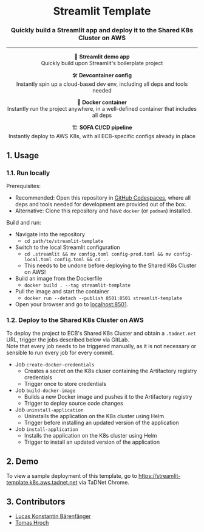 <div align="center">

# Streamlit Template

### Quickly build a Streamlit app and deploy it to the Shared K8s Cluster on AWS

<hr>

🚀 **Streamlit demo app**<br>
Quickly build upon Streamlit's boilerplate project<br>

🛠️ **Devcontainer config**<br>
Instantly spin up a cloud-based dev env, including all deps and tools needed<br>

🐳 **Docker container**<br>
Instantly run the project anywhere, in a well-defined container that includes all deps<br>

🏗️ **SOFA CI/CD pipeline**<br>
Instantly deploy to AWS K8s, with all ECB-specific configs already in place

</div>

## 1. Usage

### 1.1. Run locally

Prerequisites:
- Recommended: Open this repository in [GitHub Codespaces](https://github.com/PRS-STD/codespace-sofa), where all deps and tools needed for development are provided out of the box.
- Alternative: Clone this repository and have `docker` (or `podman`) installed.

Build and run:
- Navigate into the repository
  - `cd path/to/streamlit-template`
- Switch to the local Streamlit configuration
  - `cd .streamlit && mv config.toml config-prod.toml && mv config-local.toml config.toml && cd ..`
  - This needs to be undone before deploying to the Shared K8s Cluster on AWS!
- Build an image from the Dockerfile
  - `docker build . --tag streamlit-template`
- Pull the image and start the container
  - `docker run --detach --publish 8501:8501 streamlit-template`
- Open your browser and go to [localhost:8501](localhost:8501).

### 1.2. Deploy to the Shared K8s Cluster on AWS

To deploy the project to ECB's Shared K8s Cluster and obtain a `.tadnet.net` URL, trigger the jobs described below via GitLab.<br>
Note that every job needs to be triggered manually, as it is not necessary or sensible to run every job for every commit.

- Job `create-docker-credentials`
  - Creates a secret on the K8s cluser containing the Artifactory registry credentials
  - Trigger once to store credentials
- Job `build-docker-image`
  - Builds a new Docker image and pushes it to the Artifactory registry
  - Trigger to deploy source code changes
- Job `uninstall-application`
  - Uninstalls the application on the K8s cluster using Helm
  - Trigger before installing an updated version of the application
- Job `install-application`
  - Installs the application on the K8s cluster using Helm
  - Trigger to install an updated version of the application

## 2. Demo

To view a sample deployment of this template, go to https://streamlit-template.k8s.aws.tadnet.net via TaDNet Chrome.

## 3. Contributors

* [Lucas Konstantin Bärenfänger](mailto:lucas_konstantin.barenfanger.external@ecb.europa.eu)
* [Tomas Hroch](mailto:tomas.hroch@ecb.europa.eu)
